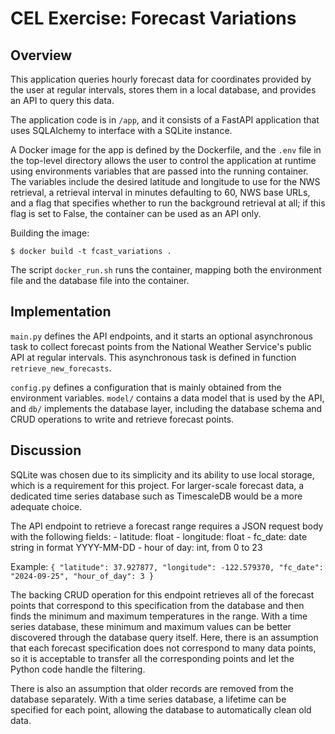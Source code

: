 # CEL Exercise: Forecast Variations

## Overview

This application queries hourly forecast data for coordinates provided
by the user at regular intervals, stores them in a local database, and
provides an API to query this data.

The application code is in `/app`, and it consists of a FastAPI
application that uses SQLAlchemy to interface with a SQLite instance.

A Docker image for the app is defined by the Dockerfile, and the
`.env` file in the top-level directory allows the user to control the
application at runtime using environments variables that are passed
into the running container.  The variables include the desired
latitude and longitude to use for the NWS retrieval, a retrieval
interval in minutes defaulting to 60, NWS base URLs, and a flag that
specifies whether to run the background retrieval at all; if this flag
is set to False, the container can be used as an API only.

Building the image:
```
$ docker build -t fcast_variations .
```

The script `docker_run.sh` runs the container, mapping both the
environment file and the database file into the container.

## Implementation

`main.py` defines the API endpoints, and it starts an optional
asynchronous task to collect forecast points from the National Weather
Service's public API at regular intervals. This asynchronous task is
defined in function `retrieve_new_forecasts`.

`config.py` defines a configuration that is mainly obtained from the
environment variables.  `model/` contains a data model that is used by
the API, and `db/` implements the database layer, including the
database schema and CRUD operations to write and retrieve forecast
points.

## Discussion 

SQLite was chosen due to its simplicity and its ability
to use local storage, which is a requirement for this project. For
larger-scale forecast data, a dedicated time series database such as
TimescaleDB would be a more adequate choice.

The API endpoint to retrieve a forecast range requires a JSON request
body with the following fields: - latitude: float - longitude: float -
fc_date: date string in format YYYY-MM-DD - hour of day: int, from 0
to 23

Example: ``` { "latitude": 37.927877, "longitude": -122.579370,
"fc_date": "2024-09-25", "hour_of_day": 3 } ```

The backing CRUD operation for this endpoint retrieves all of the
forecast points that correspond to this specification from the
database and then finds the minimum and maximum temperatures in the
range. With a time series database, these minimum and maximum values
can be better discovered through the database query itself. Here,
there is an assumption that each forecast specification does not
correspond to many data points, so it is acceptable to transfer all
the corresponding points and let the Python code handle the filtering.

There is also an assumption that older records are removed from the
database separately.  With a time series database, a lifetime can be
specified for each point, allowing the database to automatically clean
old data.
